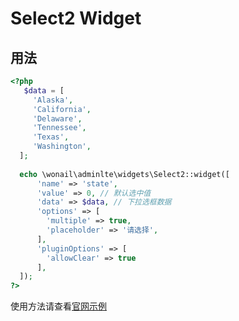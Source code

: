 # Select2 Widget

用法
---

```php
<?php
   $data = [
     'Alaska',
     'California',
     'Delaware',
     'Tennessee',
     'Texas',
     'Washington',
  ];
  
  echo \wonail\adminlte\widgets\Select2::widget([
      'name' => 'state',
      'value' => 0, // 默认选中值
      'data' => $data, // 下拉选框数据
      'options' => [
        'multiple' => true,
        'placeholder' => '请选择',
      ],
      'pluginOptions' => [
        'allowClear' => true
      ],
  ]);
?>
```
使用方法请查看[官网示例](https://select2.github.io/examples.html)
